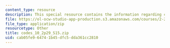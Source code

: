 ```yaml
---
content_type: resource
description: This special resource contains the information regarding codes 10.
file: https://ol-ocw-studio-app-production.s3.amazonaws.com/courses/2-29-numerical-fluid-mechanics-spring-2015/cab05fe964741b45dfc5dda361cc2810_codes_10_2p29_S15.zip
file_type: application/zip
resourcetype: Other
title: codes_10_2p29_S15.zip
uid: cab05fe9-6474-1b45-dfc5-dda361cc2810
---
```

